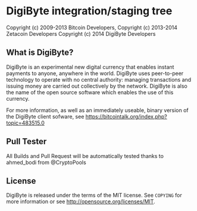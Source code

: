 DigiByte integration/staging tree
===================================

Copyright (c) 2009-2013 Bitcoin Developers,
Copyright (c) 2013-2014 Zetacoin Developers
Copyright (c) 2014 DigiByte Developers

What is DigiByte?
------------------

DigiByte is an experimental new digital currency that enables instant payments to
anyone, anywhere in the world. DigiByte uses peer-to-peer technology to operate
with no central authority: managing transactions and issuing money are carried
out collectively by the network. DigiByte is also the name of the open source
software which enables the use of this currency.

For more information, as well as an immediately useable, binary version of
the DigiByte client sofware, see https://bitcointalk.org/index.php?topic=483515.0

Pull Tester
-----------
All Builds and Pull Request will be automatically tested thanks to ahmed_bodi from @CryptoPools

License
-------

DigiByte is released under the terms of the MIT license. See `COPYING` for more
information or see http://opensource.org/licenses/MIT.
